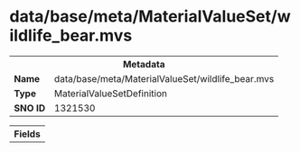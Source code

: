 <h1>data/base/meta/MaterialValueSet/wildlife_bear.mvs</h1><table><tr><th colspan="100%">Metadata</th></tr><tr><td><b>Name</b></td><td>data/base/meta/MaterialValueSet/wildlife_bear.mvs</td></tr><tr><td><b>Type</b></td><td>MaterialValueSetDefinition</td></tr><tr><td><b>SNO ID</b></td><td>1321530</td></tr></table>

<table><tr><th colspan="100%">Fields</th></tr></table>

